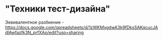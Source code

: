 # "Техники тест-дизайна"
Эквивалентное разбиение - https://docs.google.com/spreadsheets/d/1zWKMxgdwA3k9fDksSAKqcucJAdIAwfazfk3N_prfXAo/edit?usp=sharing
